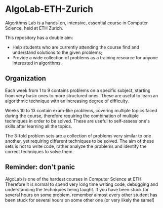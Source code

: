# AlgoLab-ETH-Zurich
Algorithms Lab is a hands-on, intensive, essential course in Computer Science, held at ETH Zurich.

This repository has a double aim:
* Help students who are currently attending the course find and understand solutions to the given problems;
* Provide a wide collection of problems as a training resource for anyone interested in algorithms.

## Organization
Each week from 1 to 9 contains problems on a specific subject, starting from very basic ones to more structured ones. These are useful to learn an algorithmic technique with an increasing degree of difficulty.

Weeks 10 to 13 contain exam-like problems, covering multiple topics faced during the course, therefore requiring the combination of multiple techniques in order to be solved. These are useful to self-assess one's skills after learning all the topics.

The 3-fold problem sets are a collection of problems very similar to one another, yet requiring different techniques to be solved. The aim of these sets is not to write code, rather analyze the problems and identify the correct techniques to solve them.

## Reminder: don't panic
AlgoLab is one of the hardest courses in Computer Science at ETH. Therefore it is normal to spend very long time writing code, debugging and understanding the techniques being taught. If you have been stuck for several hours on some problem, remember almost every other student has been stuck for several hours on some other one (or very likely the same!)




